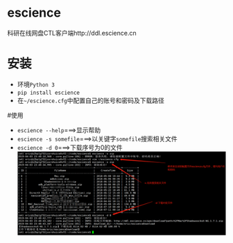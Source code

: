 # escience
科研在线网盘CTL客户端http://ddl.escience.cn

# 安装  
* 环境`Python 3`
* `pip install escience`
* 在`~/escience.cfg`中配置自己的账号和密码及下载路径

#使用  
* `escience --help`===>显示帮助
* `escience -s somefile`===>以关键字`somefile`搜索相关文件
* `escience -d 0`===>下载序号为0的文件
![avatar](https://github.com/steinvenic/escience/blob/master/escience/usage.png)
